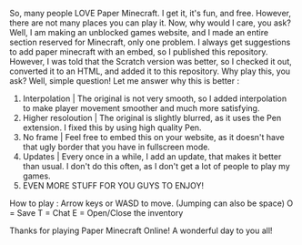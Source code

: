 So, many people LOVE Paper Minecraft. I get it, it's fun, and free. However, there are not many places you can play it. Now, why would I care, you ask? Well, I am making an unblocked games website, and I made an entire section reserved for Minecraft, only one problem. I always get suggestions to add paper minecraft with an embed, so I published this repository. However, I was told that the Scratch version was better, so I checked it out, converted it to an HTML, and added it to this repository. Why play this, you ask? Well, simple question! Let me answer why this is better :

1. Interpolation | The original is not very smooth, so I added interpolation to make player movement smoother and much more satisfying.
2. Higher resoloution | The original is slightly blurred, as it uses the Pen extension. I fixed this by using high quality Pen.
3. No frame | Feel free to embed this on your website, as it doesn't have that ugly border that you have in fullscreen mode.
4. Updates | Every once in a while, I add an update, that makes it better than usual. I don't do this often, as I don't get a lot of people to play my games.
5. EVEN MORE STUFF FOR YOU GUYS TO ENJOY!

How to play :
Arrow keys or WASD to move. (Jumping can also be space)
O = Save
T = Chat
E = Open/Close the inventory

Thanks for playing Paper Minecraft Online! A wonderful day to you all!
